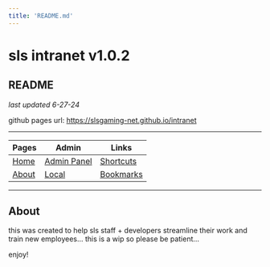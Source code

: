 ```yaml
---
title: 'README.md'
---
```

# sls intranet v1.0.2
##  README 
*last updated 6-27-24*

github pages url: https://slsgaming-net.github.io/intranet

---



| Pages | Admin | Links |
| -------- | -------- | -------- |
| [Home](http://playsls.com)     | [Admin Panel](http://s1.playsls.com/intranet/admin/index.html)     | [Shortcuts](http://s1.playsls.com/intranet/shortcuts.html)     |
| [About](http://s1.playsls.com/intranet/about.html)     | [Local](http://s1.playsls.com/intranet/admin/local.html)     | [Bookmarks](http://s1.playsls.com/intranet/bookmarks.html)     |
 
 
 ---
 
 ## About
 this was created to help sls staff + developers streamline their work and train new employees...
 this is a wip so please be patient...
 
 enjoy!
 
 
